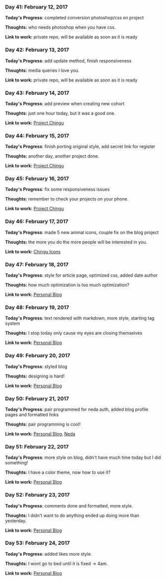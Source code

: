 
### Day 41: February 12, 2017

**Today's Progress**: completed conversion photoshop/css on project

**Thoughts:** who needs photoshop when you have css.

**Link to work:** private repo, will be available as soon as it is ready

### Day 42: February 13, 2017

**Today's Progress**: add update method, finish responsiveness

**Thoughts:** media queries I love you.

**Link to work:** private repo, will be available as soon as it is ready

### Day 43: February 14, 2017

**Today's Progress**: add preview when creating new cohort

**Thoughts:** just one hour today, but it was a good one.

**Link to work:** [Project Chingu](https://github.com/Kornil/project-chingu)

### Day 44: February 15, 2017

**Today's Progress**: finish porting original style, add secret link for register

**Thoughts:** another day, another project done.

**Link to work:** [Project Chingu](https://github.com/Kornil/project-chingu)

### Day 45: February 16, 2017

**Today's Progress**: fix some responsiveness issues

**Thoughts:** remember to check your projects on your phone.

**Link to work:** [Project Chingu](https://github.com/Kornil/project-chingu)

### Day 46: February 17, 2017

**Today's Progress**: made 5 new animal icons, couple fix on the blog project

**Thoughts:** the more you do the more people will be interested in you.

**Link to work:** [Chingu Icons](https://github.com/Kornil/Red-Panda-FCC-Favicon)

### Day 47: February 18, 2017

**Today's Progress**: style for article page, optimized css, added date author

**Thoughts:** how much optimization is too much optimization?

**Link to work:** [Personal Blog](https://github.com/Kornil/personal-blog)

### Day 48: February 19, 2017

**Today's Progress**: text rendered with markdown, more style, starting tag system

**Thoughts:** I stop today only cause my eyes are closing themselves

**Link to work:** [Personal Blog](https://github.com/Kornil/personal-blog)

### Day 49: February 20, 2017

**Today's Progress**: styled blog 

**Thoughts:** designing is hard!

**Link to work:** [Personal Blog](https://github.com/Kornil/personal-blog)

### Day 50: February 21, 2017

**Today's Progress**: pair programmed for neda auth, added blog profile pages and formatted links 

**Thoughts:** pair programming is cool!

**Link to work:** [Personal Blog](https://github.com/Kornil/personal-blog), [Neda](https://github.com/codejunky/neda)

### Day 51: February 22, 2017

**Today's Progress**: more style on blog, didn't have much time today but I did something!

**Thoughts:** I have a color theme, now how to use it?

**Link to work:** [Personal Blog](https://github.com/Kornil/personal-blog)

### Day 52: February 23, 2017

**Today's Progress**: comments done and formatted, more style.

**Thoughts:** I didn't want to do anything ended up doing more than yesterday.

**Link to work:** [Personal Blog](https://github.com/Kornil/personal-blog)

### Day 53: February 24, 2017

**Today's Progress**: added likes more style.

**Thoughts:** I wont go to bed until it is fixed -> 4am.

**Link to work:** [Personal Blog](https://github.com/Kornil/personal-blog)
